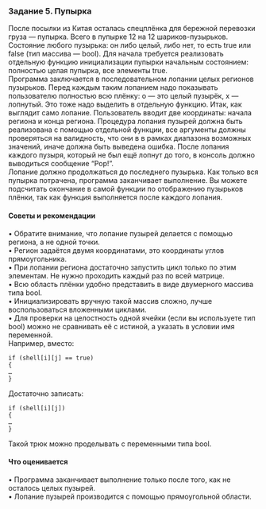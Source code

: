 ### Задание 5. Пупырка

После посылки из Китая осталась спецплёнка для бережной перевозки груза — пупырка. Всего в пупырке 12 на 12 шариков-пузырьков. Состояние любого пузырька: он либо целый, либо нет, то есть true или false (тип массива — bool). Для начала требуется реализовать отдельную функцию инициализации пупырки начальным состоянием: полностью целая пупырка, все элементы true.  
Программа заключается в последовательном лопании целых регионов пузырьков. Перед каждым таким лопанием надо показывать пользователю полностью всю плёнку: o — это целый пузырёк, x — лопнутый. Это тоже надо выделить в отдельную функцию. Итак, как выглядит само лопание. Пользователь вводит две координаты: начала региона и конца региона. Процедура лопания пузырей должна быть реализована с помощью отдельной функции, все аргументы должны проверяться на валидность, что они в в рамках диапазона возможных значений, иначе должна быть выведена ошибка. После лопания каждого пузыря, который не был ещё лопнут до того, в консоль должно выводиться сообщение “Pop!”.  
Лопание должно продолжаться до последнего пузырька. Как только вся пупырка потрачена, программа заканчивает выполнение. Вы можете подсчитать окончание в самой функции по отображению пузырьков плёнки, так как функция выполняется после каждого лопания.

#### Советы и рекомендации
• Обратите внимание, что лопание пузырей делается с помощью региона, а не одной точки.  
• Регион задаётся двумя координатами, это координаты углов прямоугольника.  
• При лопании региона достаточно запустить цикл только по этим элементам. Не нужно проходить каждый раз по всей матрице.  
• Всю область плёнки удобно представить в виде двумерного массива типа bool.  
• Инициализировать вручную такой массив сложно, лучше воспользоваться вложенными циклами.  
• Для проверки на целостность одной ячейки (если вы используете тип bool) можно не сравнивать её с истиной, а указать в условии имя переменной.  
Например, вместо:
```
if (shell[i][j] == true)
{
…
}
```
Достаточно записать:
```
if (shell[i][j])
{
…
}
```
Такой трюк можно проделывать с переменными типа bool.

#### Что оценивается
• Программа заканчивает выполнение только после того, как не осталось целых пузырей.  
• Лопание пузырей производится с помощью прямоугольной области.  
